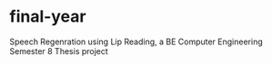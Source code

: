 # final-year
Speech Regenration using Lip Reading, a BE Computer Engineering Semester 8 Thesis project
